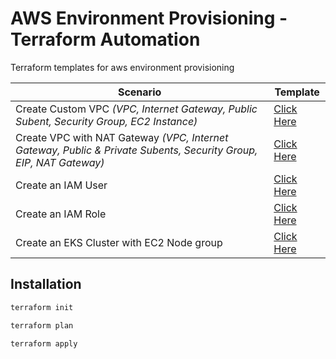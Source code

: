 # AWS Environment Provisioning - Terraform Automation

Terraform templates for aws environment provisioning

Scenario | Template
-------- | --------
Create Custom VPC _(VPC, Internet Gateway, Public Subent, Security Group, EC2 Instance)_ | [Click Here](creating-custom-vpc)
Create VPC with NAT Gateway _(VPC, Internet Gateway, Public & Private Subents, Security Group, EIP, NAT Gateway)_ | [Click Here](vpc-with-nat)
Create an IAM User | [Click Here](iam-user)
Create an IAM Role | [Click Here](iam-role)
Create an EKS Cluster with EC2 Node group | [Click Here](eks-cluster)

## Installation

```bash
terraform init
```

```bash
terraform plan
```

```bash
terraform apply
```

